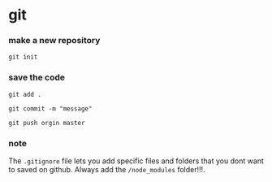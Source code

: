 # git

### make a new repository
`git init`

### save the code
`git add .`

`git commit -m "message"`

`git push orgin master`

### note
The `.gitignore` file lets you add specific files and folders that you dont want to saved on github. 
Always add the `/node_modules` folder!!!.  